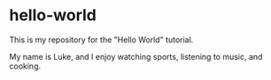 # hello-world
This is my repository for the "Hello World" tutorial.

My name is Luke, and I enjoy watching sports, listening to music, and cooking.
